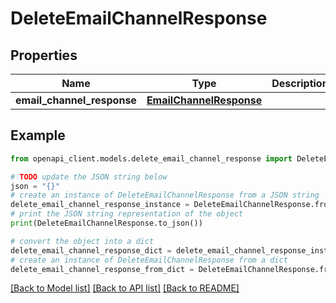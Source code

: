 # DeleteEmailChannelResponse


## Properties

Name | Type | Description | Notes
------------ | ------------- | ------------- | -------------
**email_channel_response** | [**EmailChannelResponse**](EmailChannelResponse.md) |  | 

## Example

```python
from openapi_client.models.delete_email_channel_response import DeleteEmailChannelResponse

# TODO update the JSON string below
json = "{}"
# create an instance of DeleteEmailChannelResponse from a JSON string
delete_email_channel_response_instance = DeleteEmailChannelResponse.from_json(json)
# print the JSON string representation of the object
print(DeleteEmailChannelResponse.to_json())

# convert the object into a dict
delete_email_channel_response_dict = delete_email_channel_response_instance.to_dict()
# create an instance of DeleteEmailChannelResponse from a dict
delete_email_channel_response_from_dict = DeleteEmailChannelResponse.from_dict(delete_email_channel_response_dict)
```
[[Back to Model list]](../README.md#documentation-for-models) [[Back to API list]](../README.md#documentation-for-api-endpoints) [[Back to README]](../README.md)


